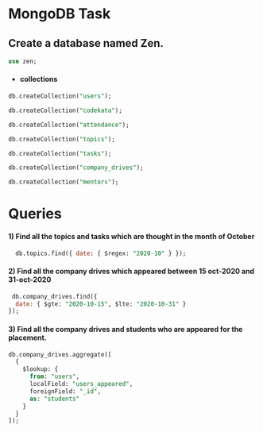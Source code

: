# **MongoDB Task**

## Create a database named Zen.

```sql
use zen;
```

- #### collections

```sql
db.createCollection("users");

```

```sql
db.createCollection("codekata");

```

```sql
db.createCollection("attendance");

```

```sql
db.createCollection("topics");

```

```sql
db.createCollection("tasks");

```

```sql
db.createCollection("company_drives");

```

```sql
db.createCollection("mentors");

```

# **Queries**

 #### 1) Find all the topics and tasks which are thought in the month of October

```sql
  db.topics.find({ date: { $regex: "2020-10" } });
``` 

 #### 2) Find all the company drives which appeared between 15 oct-2020 and 31-oct-2020

```sql
 db.company_drives.find({
  date: { $gte: "2020-10-15", $lte: "2020-10-31" }
});
``` 
#### 3) Find all the company drives and students who are appeared for the placement.
```sql
db.company_drives.aggregate([
  {
    $lookup: {
      from: "users",
      localField: "users_appeared",
      foreignField: "_id",
      as: "students"
    }
  }
]);
```

<!-- #### 4) Find all the company drives and students who are appeared for the placement. -->